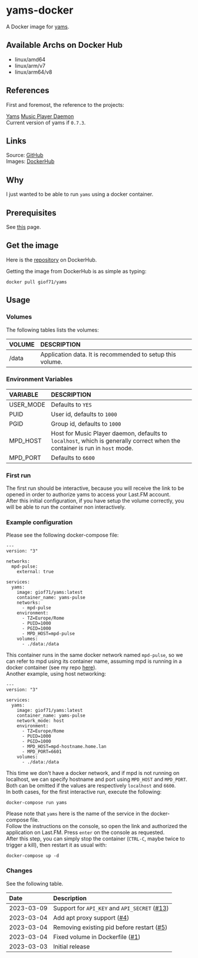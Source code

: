 # yams-docker

A Docker image for [yams](https://github.com/Berulacks/yams).

## Available Archs on Docker Hub

- linux/amd64
- linux/arm/v7
- linux/arm64/v8

## References

First and foremost, the reference to the projects:

[Yams](https://github.com/Berulacks/yams)
[Music Player Daemon](https://www.musicpd.org)  
Current version of yams if `0.7.3`.

## Links

Source: [GitHub](https://github.com/giof71/yams-docker)  
Images: [DockerHub](https://hub.docker.com/r/giof71/yams)

## Why

I just wanted to be able to run `yams` using a docker container.

## Prerequisites

See [this](https://github.com/GioF71/yams-docker/blob/main/doc/prerequisites.md) page.

## Get the image

Here is the [repository](https://hub.docker.com/repository/docker/giof71/yams) on DockerHub.

Getting the image from DockerHub is as simple as typing:

`docker pull giof71/yams`

## Usage

### Volumes

The following tables lists the volumes:

VOLUME|DESCRIPTION
:---|:---
/data|Application data. It is recommended to setup this volume.

### Environment Variables

VARIABLE|DESCRIPTION
:---|:---
USER_MODE|Defaults to `YES`
PUID|User id, defaults to `1000`
PGID|Group id, defaults to `1000`
MPD_HOST|Host for Music Player daemon, defaults to `localhost`, which is generally correct when the container is run in `host` mode.
MPD_PORT|Defaults to `6600`

### First run

The first run should be interactive, because you will receive the link to be opened in order to authorize yams to access your Last.FM account.  
After this initial configuration, if you have setup the volume correctly, you will be able to run the container non interactively.

### Example configuration

Please see the following docker-compose file:

```text
---
version: "3"

networks:
  mpd-pulse:
    external: true

services:
  yams:
    image: giof71/yams:latest
    container_name: yams-pulse
    networks:
      - mpd-pulse
    environment:
      - TZ=Europe/Rome
      - PUID=1000
      - PGID=1000
      - MPD_HOST=mpd-pulse
    volumes:
      - ./data:/data
```

This container runs in the same docker network named `mpd-pulse`, so we can refer to mpd using its container name, assuming mpd is running in a docker container (see my repo [here](https://github.com/GioF71/mpd-alsa-docker)).  
Another example, using host networking:

```text
---
version: "3"

services:
  yams:
    image: giof71/yams:latest
    container_name: yams-pulse
    network_mode: host
    environment:
      - TZ=Europe/Rome
      - PUID=1000
      - PGID=1000
      - MPD_HOST=mpd-hostname.home.lan
      - MPD_PORT=6601
    volumes:
      - ./data:/data
```

This time we don't have a docker network, and if mpd is not running on localhost, we can specify hostname and port using `MPD_HOST` and `MPD_PORT`. Both can be omitted if the values are respectively `localhost` and `6600`.  
In both cases, for the first interactive run, execute the following:

```text
docker-compose run yams
```

Please note that `yams` here is the name of the service in the docker-compose file.  
Follow the instructions on the console, so open the link and authorized the application on Last.FM. Press `enter` on the console as requested.  
After this step, you can simply stop the container (`CTRL-C`, maybe twice to trigger a kill), then restart it as usual with:

```text
docker-compose up -d
```

### Changes

See the following table.

Date|Description
:---|:---
2023-03-09|Support for `API_KEY` and `API_SECRET` ([#13](https://github.com/GioF71/yams-docker/issues/13))
2023-03-04|Add apt proxy support ([#4](https://github.com/GioF71/yams-docker/issues/4))
2023-03-04|Removing existing pid before restart ([#5](https://github.com/GioF71/yams-docker/issues/5))
2023-03-04|Fixed volume in Dockerfile ([#1](https://github.com/GioF71/yams-docker/issues/1))
2023-03-03|Initial release
